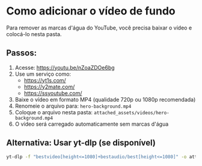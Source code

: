 # Como adicionar o vídeo de fundo

Para remover as marcas d'água do YouTube, você precisa baixar o vídeo e colocá-lo nesta pasta.

## Passos:

1. Acesse: https://youtu.be/nZoaZDOe6bg
2. Use um serviço como:
   - https://yt1s.com/
   - https://y2mate.com/
   - https://ssyoutube.com/
3. Baixe o vídeo em formato MP4 (qualidade 720p ou 1080p recomendada)
4. Renomeie o arquivo para: `hero-background.mp4`
5. Coloque o arquivo nesta pasta: `attached_assets/videos/hero-background.mp4`
6. O vídeo será carregado automaticamente sem marcas d'água

## Alternativa: Usar yt-dlp (se disponível)

```bash
yt-dlp -f "bestvideo[height<=1080]+bestaudio/best[height<=1080]" -o attached_assets/videos/hero-background.mp4 "https://youtu.be/nZoaZDOe6bg"
```
